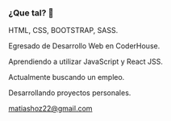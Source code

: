 ### ¿Que tal? 👋
HTML, CSS, BOOTSTRAP, SASS.

Egresado de Desarrollo Web en CoderHouse.

Aprendiendo a utilizar JavaScript y React JSS.

Actualmente buscando un empleo. 

Desarrollando proyectos personales. 

matiashoz22@gmail.com
